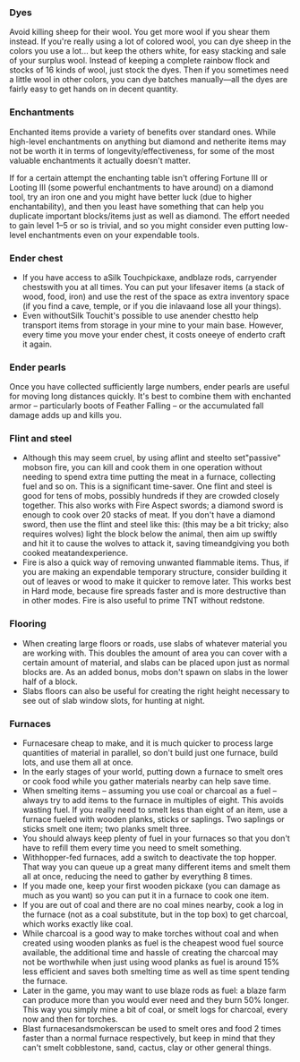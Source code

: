 ### Dyes
Avoid killing sheep for their wool. You get more wool if you shear them instead. If you're really using a lot of colored wool, you can dye sheep in the colors you use a lot... but keep the others white, for easy stacking and sale of your surplus wool. Instead of keeping a complete rainbow flock and stocks of 16 kinds of wool, just stock the dyes. Then if you sometimes need a little wool in other colors, you can dye batches manually—all the dyes are fairly easy to get hands on in decent quantity. 

### Enchantments
Enchanted items provide a variety of benefits over standard ones. While high-level enchantments on anything but diamond and netherite items may not be worth it in terms of longevity/effectiveness, for some of the most valuable enchantments it actually doesn't matter.

If for a certain attempt the enchanting table isn't offering Fortune III or Looting III (some powerful enchantments to have around) on a diamond tool, try an iron one and you might have better luck (due to higher enchantability), and then you least have something that can help you duplicate important blocks/items just as well as diamond. The effort needed to gain level 1–5 or so is trivial, and so you might consider even putting low-level enchantments even on your expendable tools.

### Ender chest
- If you have access to aSilk Touchpickaxe, andblaze rods, carryender chestswith you at all times. You can put your lifesaver items (a stack of wood, food, iron) and use the rest of the space as extra inventory space (if you find a cave, temple, or if you die inlavaand lose all your things).
- Even withoutSilk Touchit's possible to use anender chestto help transport items from storage in your mine to your main base. However, every time you move your ender chest, it costs oneeye of enderto craft it again.

### Ender pearls
Once you have collected sufficiently large numbers, ender pearls are useful for moving long distances quickly. It's best to combine them with enchanted armor – particularly boots of Feather Falling – or the accumulated fall damage adds up and kills you.

### Flint and steel
- Although this may seem cruel, by using aflint and steelto set"passive" mobson fire, you can kill and cook them in one operation without needing to spend extra time putting the meat in a furnace, collecting fuel and so on. This is a significant time-saver. One flint and steel is good for tens of mobs, possibly hundreds if they are crowded closely together. This also works with Fire Aspect swords; a diamond sword is enough to cook over 20 stacks of meat. If you don't have a diamond sword, then use the flint and steel like this: (this may be a bit tricky; also requires wolves) light the block below the animal, then aim up swiftly and hit it to cause the wolves to attack it, saving timeandgiving you both cooked meatandexperience.
- Fire is also a quick way of removing unwanted flammable items. Thus, if you are making an expendable temporary structure, consider building it out of leaves or wood to make it quicker to remove later. This works best in Hard mode, because fire spreads faster and is more destructive than in other modes. Fire is also useful to prime TNT without redstone.

### Flooring
- When creating large floors or roads, use slabs of whatever material you are working with. This doubles the amount of area you can cover with a certain amount of material, and slabs can be placed upon just as normal blocks are. As an added bonus, mobs don't spawn on slabs in the lower half of a block.
- Slabs floors can also be useful for creating the right height necessary to see out of slab window slots, for hunting at night.

### Furnaces
- Furnacesare cheap to make, and it is much quicker to process large quantities of material in parallel, so don't build just one furnace, build lots, and use them all at once.
- In the early stages of your world, putting down a furnace to smelt ores or cook food while you gather materials nearby can help save time.
- When smelting items – assuming you use coal or charcoal as a fuel – always try to add items to the furnace in multiples of eight. This avoids wasting fuel. If you really need to smelt less than eight of an item, use a furnace fueled with wooden planks, sticks or saplings. Two saplings or sticks smelt one item; two planks smelt three.
- You should always keep plenty of fuel in your furnaces so that you don't have to refill them every time you need to smelt something.
- Withhopper-fed furnaces, add a switch to deactivate the top hopper. That way you can queue up a great many different items and smelt them all at once, reducing the need to gather by everything 8 times.
- If you made one, keep your first wooden pickaxe (you can damage as much as you want) so you can put it in a furnace to cook one item.
- If you are out of coal and there are no coal mines nearby, cook a log in the furnace (not as a coal substitute, but in the top box) to get charcoal, which works exactly like coal.
- While charcoal is a good way to make torches without coal and when created using wooden planks as fuel is the cheapest wood fuel source available, the additional time and hassle of creating the charcoal may not be worthwhile when just using wood planks as fuel is around 15% less efficient and saves both smelting time as well as time spent tending the furnace.
- Later in the game, you may want to use blaze rods as fuel: a blaze farm can produce more than you would ever need and they burn 50% longer. This way you simply mine a bit of coal, or smelt logs for charcoal, every now and then for torches.
- Blast furnacesandsmokerscan be used to smelt ores and food 2 times faster than a normal furnace respectively, but keep in mind that they can't smelt cobblestone, sand, cactus, clay or other general things.




